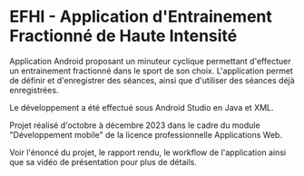 # EFHI - Application d'Entrainement Fractionné de Haute Intensité

Application Android proposant un minuteur cyclique permettant d'effectuer un entrainement fractionné dans le sport de son choix.
L'application permet de définir et d'enregistrer des séances, ainsi que d'utiliser des séances déjà enregistrées.

Le développement a été effectué sous Android Studio en Java et XML.

Projet réalisé d'octobre à décembre 2023 dans le cadre du module "Développement mobile" de la licence professionnelle Applications Web.

Voir l'énoncé du projet, le rapport rendu, le workflow de l'application ainsi que sa vidéo de présentation pour plus de détails.